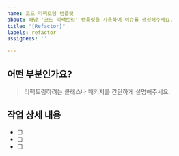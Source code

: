 ```yaml
---
name: 코드 리팩토링 템플릿
about: 해당 '코드 리팩토링' 템플릿을 사용하여 이슈를 생성해주세요.
title: "[Refactor]"
labels: refactor
assignees: ''

---
```


## 어떤 부분인가요?
> 리팩토링하려는 클래스나 패키지를 간단하게 설명해주세요.

## 작업 상세 내용
- [ ] 
- [ ]
- [ ]
